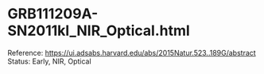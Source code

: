 # GRB111209A-SN2011kl_NIR_Optical.html

Reference: https://ui.adsabs.harvard.edu/abs/2015Natur.523..189G/abstract
Status: Early, NIR, Optical
